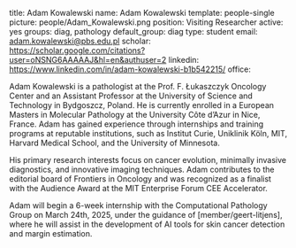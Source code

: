 title: Adam Kowalewski
name: Adam Kowalewski
template: people-single
picture: people/Adam_Kowalewski.png
position: Visiting Researcher
active: yes
groups: diag, pathology
default_group: diag
type: student
email: adam.kowalewski@pbs.edu.pl
scholar: https://scholar.google.com/citations?user=oNSNG6AAAAAJ&hl=en&authuser=2
linkedin: https://www.linkedin.com/in/adam-kowalewski-b1b542215/
office:

Adam Kowalewski is a pathologist at the Prof. F. Łukaszczyk Oncology Center and an Assistant Professor at the University of Science and Technology in Bydgoszcz, Poland. He is currently enrolled in a European Masters in Molecular Pathology at the University Côte d’Azur in Nice, France. Adam has gained experience through internships and training programs at reputable institutions, such as Institut Curie, Uniklinik Köln, MIT, Harvard Medical School, and the University of Minnesota.

His primary research interests focus on cancer evolution, minimally invasive diagnostics, and innovative imaging techniques. Adam contributes to the editorial board of Frontiers in Oncology and was recognized as a finalist with the Audience Award at the MIT Enterprise Forum CEE Accelerator.

Adam will begin a 6-week internship with the Computational Pathology Group on March 24th, 2025, under the guidance of [member/geert-litjens], where he will assist in the development of AI tools for skin cancer detection and margin estimation.